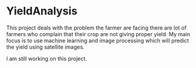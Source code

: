 # YieldAnalysis
This project deals with the problem the farmer are facing there are lot of farmers who complain that their crop are not giving proper yield. My main focus is to use machine learning and image processing which will predict the yield using satellite images.

I am still working on this project.

